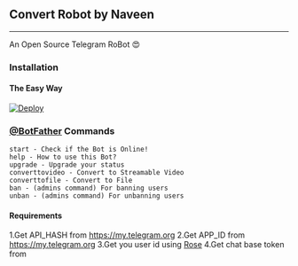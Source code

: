 ## Convert Robot by Naveen
---

An Open Source Telegram RoBot  😍

### Installation

#### The Easy Way

[![Deploy](https://www.herokucdn.com/deploy/button.svg)](https://heroku.com/deploy)



### [@BotFather](https://telegram.dog/BotFather) Commands

```
start - Check if the Bot is Online!
help - How to use this Bot?
upgrade - Upgrade your status
converttovideo - Convert to Streamable Video
converttofile - Convert to File
ban - (admins command) For banning users
unban - (admins command) For unbanning users
```

#### Requirements
1.Get API_HASH from https://my.telegram.org 
2.Get APP_ID from https://my.telegram.org 
3.Get you user id using [Rose](https://t.me/MissRose_bot)
4.Get chat base token from
